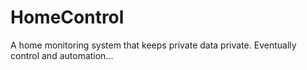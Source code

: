 # HomeControl
A home monitoring system that keeps private data private. Eventually control and automation...
